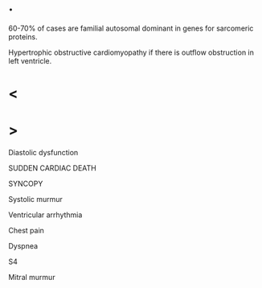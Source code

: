 # .

60-70% of cases are familial autosomal dominant in genes for sarcomeric proteins.

Hypertrophic obstructive cardiomyopathy if there is outflow obstruction in left ventricle.

# <

# >

Diastolic dysfunction

SUDDEN CARDIAC DEATH

SYNCOPY

Systolic murmur

Ventricular arrhythmia

Chest pain

Dyspnea

S4

Mitral murmur
